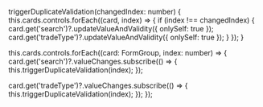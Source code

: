triggerDuplicateValidation(changedIndex: number) {
  this.cards.controls.forEach((card, index) => {
    if (index !== changedIndex) {
      card.get('search')?.updateValueAndValidity({ onlySelf: true });
      card.get('tradeType')?.updateValueAndValidity({ onlySelf: true });
    }
  });
}



this.cards.controls.forEach((card: FormGroup, index: number) => {
  card.get('search')?.valueChanges.subscribe(() => {
    this.triggerDuplicateValidation(index);
  });

  card.get('tradeType')?.valueChanges.subscribe(() => {
    this.triggerDuplicateValidation(index);
  });
});
